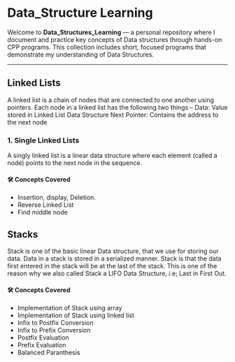 # Data_Structure Learning
Welcome to **Data_Structures_Learning** — a personal repository where I document and practice key concepts of Data structures through hands-on CPP programs.
This collection includes short, focused programs that demonstrate my understanding of Data Structures.

---
## Linked Lists
A linked list is a chain of nodes that are connected to one another using pointers. Each node in a linked list has the following two things –
Data: Value stored in Linked List Data Structure
Next Pointer: Contains the address to the next node
### 1. Single Linked Lists
A singly linked list is a linear data structure where each element (called a node) points to the next node in the sequence.
#### 🛠️ Concepts Covered
- Insertion, display, Deletion.
- Reverse Linked List
- Find middle node

## Stacks
Stack is one of the basic linear Data structure, that we use for storing our data. Data in a stack is stored in a serialized manner. Stack is that the data first entered in the stack will be at the last of the stack. This is one of the reason why we also called Stack a LIFO Data Structure, i.e; Last in First Out.
#### 🛠️ Concepts Covered
- Implementation of Stack using array
- Implementation of Stack using linked list
- Infix to Postfix Conversion
- Infix to Prefix Conversion
- Postfix Evaluation
- Prefix Evaluation
- Balanced Paranthesis
